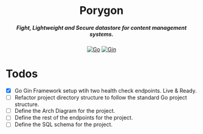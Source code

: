 <div align="center">

# Porygon
##### Fight, Lightweight and Secure datastore for content management systems.

[![Go](https://img.shields.io/badge/Go-1.22+-blue.svg?style=for-the-badge&logo=go)](https://golang.org)
[![Gin](https://img.shields.io/badge/Gin%20Framework-1.9+-green.svg?style=for-the-badge&logo=go)](https://gin-gonic.com/)

</div>


# Todos

- [x] Go Gin Framework setup wtih two health check endpoints. Live & Ready.
- [ ] Refactor project directory structure to follow the standard Go project structure.
- [ ] Define the Arch Diagram for the project.
- [ ] Define the rest of the endpoints for the project.
- [ ] Define the SQL schema for the project.
